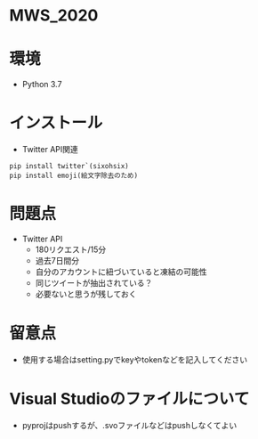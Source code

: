 # MWS_2020

# 環境
- Python 3.7

# インストール
- Twitter API関連

```
pip install twitter`(sixohsix) 
pip install emoji(絵文字除去のため)
```

# 問題点
- Twitter API
  - 180リクエスト/15分
  - 過去7日間分
  - 自分のアカウントに紐づいていると凍結の可能性
  - 同じツイートが抽出されている？
  - 必要ないと思うが残しておく

# 留意点
  - 使用する場合はsetting.pyでkeyやtokenなどを記入してください

# Visual Studioのファイルについて
- pyprojはpushするが、.svoファイルなどはpushしなくてよい
